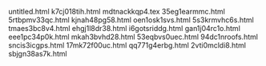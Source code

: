 untitled.html
k7cj018tih.html
mdtnackkqp4.tex
35eg1earmmc.html
5rtbpmv33qc.html
kjnah48pg58.html
oen1osk1svs.html
5s3krmvhc6s.html
tmaes3bc8v4.html
ehgj1l8dr38.html
i6gotsriddg.html
gan1j04rc1o.html
eee1pc34p0k.html
mkah3bvhd28.html
53eqbvs0uec.html
94dc1nroofs.html
sncis3icgps.html
17mk72f00uc.html
qq771g4erbg.html
2vti0mcldi8.html
sbjgn38as7k.html